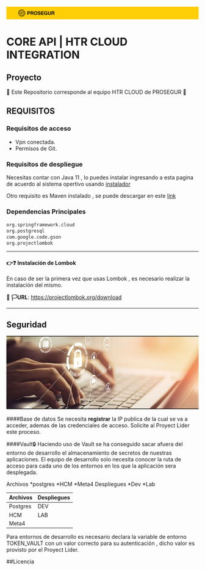 ![HTR CLOUD INTEGRATION](documentation/images/prosegurlimpio.png)

# CORE API | HTR CLOUD INTEGRATION

## Proyecto
👋 Este Repositorio corresponde al equipo HTR CLOUD de PROSEGUR 👋


## REQUISITOS 

### Requisitos de acceso

* Vpn conectada.
* Permisos de Git.


### Requisitos de despliegue 

Necesitas contar con Java 11 , lo puedes instalar ingresando a esta pagina de acuerdo al sistema opertivo usando [instalador](https://www.oracle.com/java/technologies/downloads/#java11)

Otro requisito es Maven instalado ,  se puede descargar en este [link](https://maven.apache.org/download.cgi)

### Dependencias Principales
	org.springframework.cloud
	org.postgresql
	com.google.code.gson
	org.projectlombok
	
---

#### 👉❓ **Instalación de Lombok**

En caso de ser la primera vez que usas Lombok , es necesario realizar la instalación del mismo.

🔗 **🏳URL**: https://projectlombok.org/download

---




## Seguridad
![Seguridad](documentation/images/seguridad.jpg)


####Base de datos
Se necesita **registrar** la IP publica de la cual se va a acceder, ademas de las credenciales de acceso. Solicite al Proyect Lider este proceso.

####Vault🔒
Haciendo uso de Vault se ha conseguido sacar afuera del entorno de desarrollo el almacenamiento de secretos de nuestras aplicaciones.
El equipo de desarrollo solo necesita conocer la ruta de acceso para cada uno de los entornos en los que la aplicación sera desplegada.

Archivos 
*postgres
*HCM
*Meta4
Despliegues 
*Dev 
*Lab

| Archivos | Despliegues|
| ----- | -------------------------------------------- |
| Postgres| DEV|
| HCM     | LAB|
| Meta4    | |

Para entornos de desarrollo es necesario declara la variable de entorno TOKEN_VAULT con un valor correcto para su autenticación , dicho valor es provisto por el Proyect Lider. 

##Licencia